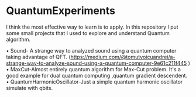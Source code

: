 # QuantumExperiments
I think the most effective way to learn is to apply. In this repository I put some small projects that I used to explore and understand Quantum algorithm.

• Sound-	A strange way to analyzed sound using a quantum computer taking advantage of QFT. (https://medium.com/@tomutvoicuandrei/a-strange-way-to-analyze-sound-using-a-quantum-computer-9e61c211f445 )
• MaxCut-Almost entirely quantum algorithm for Max-Cut problem. It's a good example for dual quantum computing ,quantum gradient descendent.
•	QuantumHarmonicOscillator-Just a simple quantum harmonic oscillator simulate with qbits.
